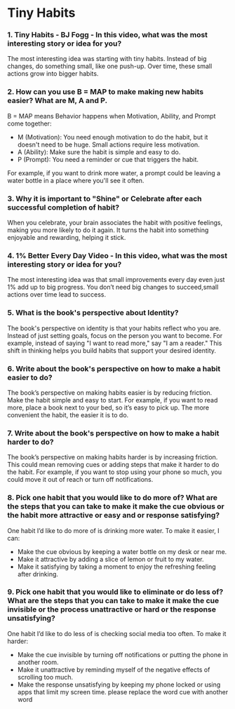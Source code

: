 
# Tiny Habits

### 1. Tiny Habits - BJ Fogg - In this video, what was the most interesting story or idea for you?

The most interesting idea was starting with tiny habits. Instead of big changes, do something small, like one push-up. Over time, these small actions grow into bigger habits.

### 2. How can you use B = MAP to make making new habits easier? What are M, A and P.

B = MAP means Behavior happens when Motivation, Ability, and Prompt come together:

* M (Motivation): You need enough motivation to do the habit, but it doesn't need to be huge. Small actions require less motivation.
* A (Ability): Make sure the habit is simple and easy to do.
* P (Prompt): You need a reminder or cue that triggers the habit.

For example, if you want to drink more water, a prompt could be leaving a water bottle in a place where you'll see it often.

### 3. Why it is important to "Shine" or Celebrate after each successful completion of habit?

When you celebrate, your brain associates the habit with positive feelings, making you more likely to do it again. It turns the habit into something enjoyable and rewarding, helping it stick.

### 4. 1% Better Every Day Video - In this video, what was the most interesting story or idea for you?


The most interesting idea was that small improvements every day even just 1% add up to big progress. You don’t need big changes to succeed,small actions over time lead to success.

### 5. What is the book's perspective about Identity?

The book's perspective on identity is that your habits reflect who you are. Instead of just setting goals, focus on the person you want to become. For example, instead of saying "I want to read more," say "I am a reader." This shift in thinking helps you build habits that support your desired identity.

### 6. Write about the book's perspective on how to make a habit easier to do?

The book’s perspective on making habits easier is by reducing friction. Make the habit simple and easy to start. For example, if you want to read more, place a book next to your bed, so it’s easy to pick up. The more convenient the habit, the easier it is to do.

### 7. Write about the book's perspective on how to make a habit harder to do?

The book’s perspective on making habits harder is by increasing friction. This could mean removing cues or adding steps that make it harder to do the habit. For example, if you want to stop using your phone so much, you could move it out of reach or turn off notifications.

### 8. Pick one habit that you would like to do more of? What are the steps that you can take to make it make the cue obvious or the habit more attractive or easy and or response satisfying?

One habit I’d like to do more of is drinking more water. To make it easier, I can:

* Make the cue obvious by keeping a water bottle on my desk or near me.
* Make it attractive by adding a slice of lemon or fruit to my water.
* Make it satisfying by taking a moment to enjoy the refreshing feeling after drinking.

### 9. Pick one habit that you would like to eliminate or do less of? What are the steps that you can take to make it make the cue invisible or the process unattractive or hard or the response unsatisfying?

One habit I’d like to do less of is checking social media too often. To make it harder:

* Make the cue invisible by turning off notifications or putting the phone in another room.
* Make it unattractive by reminding myself of the negative effects of scrolling too much.
* Make the response unsatisfying by keeping my phone locked or using apps that limit my screen time. please replace the word cue with another word

